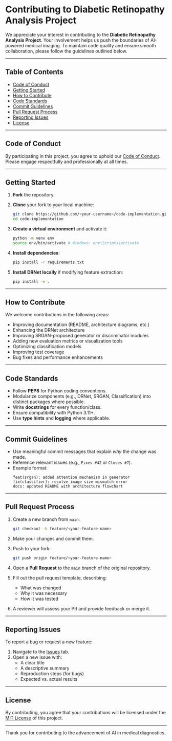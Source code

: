 # Contributing to Diabetic Retinopathy Analysis Project

We appreciate your interest in contributing to the **Diabetic Retinopathy Analysis Project**. Your involvement helps us push the boundaries of AI-powered medical imaging. To maintain code quality and ensure smooth collaboration, please follow the guidelines outlined below.

---

## Table of Contents

- [Code of Conduct](#code-of-conduct)
- [Getting Started](#getting-started)
- [How to Contribute](#how-to-contribute)
- [Code Standards](#code-standards)
- [Commit Guidelines](#commit-guidelines)
- [Pull Request Process](#pull-request-process)
- [Reporting Issues](#reporting-issues)
- [License](#license)

---

## Code of Conduct

By participating in this project, you agree to uphold our [Code of Conduct](CODE_OF_CONDUCT.md). Please engage respectfully and professionally at all times.

---

## Getting Started

1. **Fork** the repository.
2. **Clone** your fork to your local machine:

   ```bash
   git clone https://github.com/<your-username>/code-implementation.git
   cd code-implementation
   ```

3. **Create a virtual environment** and activate it:
   ```bash
   python -m venv env
   source env/bin/activate # Windows: env\Scripts\activate
   ```
4. **Install dependencies**:
   ```bash
   pip install -r requirements.txt
   ```
5. **Install DRNet locally** if modifying feature extraction:
   ```bash
   pip install -e .
   ```

---

## How to Contribute

We welcome contributions in the following areas:

- Improving documentation (README, architecture diagrams, etc.)
- Enhancing the DRNet architecture
- Improving SRGAN-proposed generator or discriminator modules
- Adding new evaluation metrics or visualization tools
- Optimizing classification models
- Improving test coverage
- Bug fixes and performance enhancements

---

## Code Standards

- Follow **PEP8** for Python coding conventions.
- Modularize components (e.g., DRNet, SRGAN, Classification) into distinct packages where possible.
- Write **docstrings** for every function/class.
- Ensure compatibility with Python 3.11+.
- Use **type hints** and **logging** where applicable.

---

## Commit Guidelines

- Use meaningful commit messages that explain _why_ the change was made.
- Reference relevant issues (e.g., `Fixes #42` or `Closes #7`).
- Example format:
  ```
  feat(srgan): added attention mechanism in generator
  fix(classifier): resolve image size mismatch error
  docs: updated README with architecture flowchart
  ```

---

## Pull Request Process

1. Create a new branch from `main`:
   ```bash
   git checkout -b feature/<your-feature-name>
   ```
2. Make your changes and commit them.
3. Push to your fork:
   ```bash
   git push origin feature/<your-feature-name>
   ```
4. Open a **Pull Request** to the `main` branch of the original repository.
5. Fill out the pull request template, describing:

   - What was changed
   - Why it was necessary
   - How it was tested

6. A reviewer will assess your PR and provide feedback or merge it.

---

## Reporting Issues

To report a bug or request a new feature:

1. Navigate to the [Issues](https://github.com/nameishyam/code-implementation/issues) tab.
2. Open a new issue with:
   - A clear title
   - A descriptive summary
   - Reproduction steps (for bugs)
   - Expected vs. actual results

---

## License

By contributing, you agree that your contributions will be licensed under the [MIT License](LICENSE) of this project.

---

Thank you for contributing to the advancement of AI in medical diagnostics.
